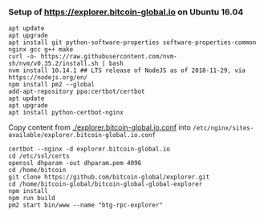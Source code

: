 ### Setup of https://explorer.bitcoin-global.io on Ubuntu 16.04

    apt update
    apt upgrade
    apt install git python-software-properties software-properties-common nginx gcc g++ make
    curl -o- https://raw.githubusercontent.com/nvm-sh/nvm/v0.35.2/install.sh | bash
    nvm install 10.14.1 ## LTS release of NodeJS as of 2018-11-29, via https://nodejs.org/en/
    npm install pm2 --global
    add-apt-repository ppa:certbot/certbot
    apt update
    apt upgrade
    apt install python-certbot-nginx
    
Copy content from [./explorer.bitcoin-global.io.conf](./explorer.bitcoin-global.io.conf) into `/etc/nginx/sites-available/explorer.bitcoin-global.io.conf`

    certbot --nginx -d explorer.bitcoin-global.io
    cd /etc/ssl/certs
    openssl dhparam -out dhparam.pem 4096
    cd /home/bitcoin
    git clone https://github.com/bitcoin-global/explorer.git
    cd /home/bitcoin-global/bitcoin-global-global-explorer
    npm install
    npm run build
    pm2 start bin/www --name "btg-rpc-explorer"
